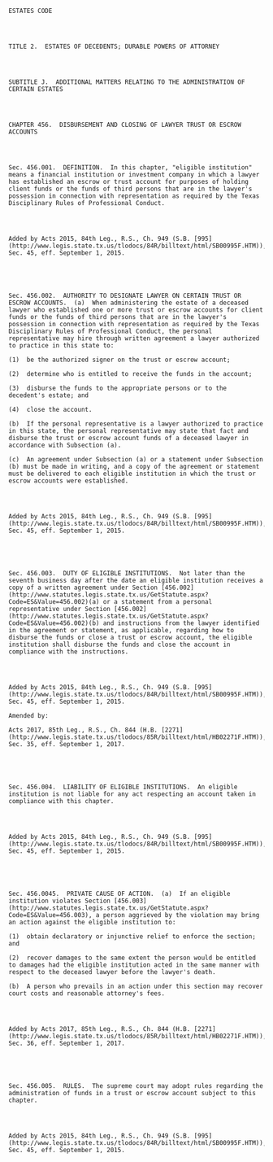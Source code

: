 ﻿
    
    
    	
    					
    
    
    ESTATES CODE
    
      
    
    
    TITLE 2.  ESTATES OF DECEDENTS; DURABLE POWERS OF ATTORNEY
    
      
    
    
    SUBTITLE J.  ADDITIONAL MATTERS RELATING TO THE ADMINISTRATION OF CERTAIN ESTATES
    
      
    
    
    CHAPTER 456.  DISBURSEMENT AND CLOSING OF LAWYER TRUST OR ESCROW ACCOUNTS
    
      
    
    
    Sec. 456.001.  DEFINITION.  In this chapter, "eligible institution" means a financial institution or investment company in which a lawyer has established an escrow or trust account for purposes of holding client funds or the funds of third persons that are in the lawyer's possession in connection with representation as required by the Texas Disciplinary Rules of Professional Conduct.
    
    
    
    
    Added by Acts 2015, 84th Leg., R.S., Ch. 949 (S.B. [995](http://www.legis.state.tx.us/tlodocs/84R/billtext/html/SB00995F.HTM)), Sec. 45, eff. September 1, 2015.
    
    
    
    
    
    Sec. 456.002.  AUTHORITY TO DESIGNATE LAWYER ON CERTAIN TRUST OR ESCROW ACCOUNTS.  (a)  When administering the estate of a deceased lawyer who established one or more trust or escrow accounts for client funds or the funds of third persons that are in the lawyer's possession in connection with representation as required by the Texas Disciplinary Rules of Professional Conduct, the personal representative may hire through written agreement a lawyer authorized to practice in this state to:
    
    (1)  be the authorized signer on the trust or escrow account;
    
    (2)  determine who is entitled to receive the funds in the account;
    
    (3)  disburse the funds to the appropriate persons or to the decedent's estate; and
    
    (4)  close the account.
    
    (b)  If the personal representative is a lawyer authorized to practice in this state, the personal representative may state that fact and disburse the trust or escrow account funds of a deceased lawyer in accordance with Subsection (a).
    
    (c)  An agreement under Subsection (a) or a statement under Subsection (b) must be made in writing, and a copy of the agreement or statement must be delivered to each eligible institution in which the trust or escrow accounts were established.
    
    
    
    
    Added by Acts 2015, 84th Leg., R.S., Ch. 949 (S.B. [995](http://www.legis.state.tx.us/tlodocs/84R/billtext/html/SB00995F.HTM)), Sec. 45, eff. September 1, 2015.
    
    
    
    
    
    Sec. 456.003.  DUTY OF ELIGIBLE INSTITUTIONS.  Not later than the seventh business day after the date an eligible institution receives a copy of a written agreement under Section [456.002](http://www.statutes.legis.state.tx.us/GetStatute.aspx?Code=ES&Value=456.002)(a) or a statement from a personal representative under Section [456.002](http://www.statutes.legis.state.tx.us/GetStatute.aspx?Code=ES&Value=456.002)(b) and instructions from the lawyer identified in the agreement or statement, as applicable, regarding how to disburse the funds or close a trust or escrow account, the eligible institution shall disburse the funds and close the account in compliance with the instructions.
    
    
    
    
    Added by Acts 2015, 84th Leg., R.S., Ch. 949 (S.B. [995](http://www.legis.state.tx.us/tlodocs/84R/billtext/html/SB00995F.HTM)), Sec. 45, eff. September 1, 2015.
    
    Amended by: 
    
    Acts 2017, 85th Leg., R.S., Ch. 844 (H.B. [2271](http://www.legis.state.tx.us/tlodocs/85R/billtext/html/HB02271F.HTM)), Sec. 35, eff. September 1, 2017.
    
    
    
    
    
    Sec. 456.004.  LIABILITY OF ELIGIBLE INSTITUTIONS.  An eligible institution is not liable for any act respecting an account taken in compliance with this chapter.
    
    
    
    
    Added by Acts 2015, 84th Leg., R.S., Ch. 949 (S.B. [995](http://www.legis.state.tx.us/tlodocs/84R/billtext/html/SB00995F.HTM)), Sec. 45, eff. September 1, 2015.
    
    
    
    
    
    Sec. 456.0045.  PRIVATE CAUSE OF ACTION.  (a)  If an eligible institution violates Section [456.003](http://www.statutes.legis.state.tx.us/GetStatute.aspx?Code=ES&Value=456.003), a person aggrieved by the violation may bring an action against the eligible institution to:
    
    (1)  obtain declaratory or injunctive relief to enforce the section; and
    
    (2)  recover damages to the same extent the person would be entitled to damages had the eligible institution acted in the same manner with respect to the deceased lawyer before the lawyer's death.
    
    (b)  A person who prevails in an action under this section may recover court costs and reasonable attorney's fees. 
    
    
    
    
    Added by Acts 2017, 85th Leg., R.S., Ch. 844 (H.B. [2271](http://www.legis.state.tx.us/tlodocs/85R/billtext/html/HB02271F.HTM)), Sec. 36, eff. September 1, 2017.
    
    
    
    
    
    Sec. 456.005.  RULES.  The supreme court may adopt rules regarding the administration of funds in a trust or escrow account subject to this chapter.
    
    
    
    
    Added by Acts 2015, 84th Leg., R.S., Ch. 949 (S.B. [995](http://www.legis.state.tx.us/tlodocs/84R/billtext/html/SB00995F.HTM)), Sec. 45, eff. September 1, 2015.
    
    
    
    
    				
